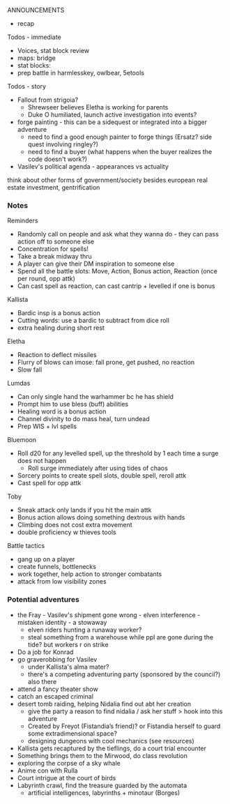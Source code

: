 
ANNOUNCEMENTS
- recap

Todos - immediate
- Voices, stat block review
- maps: bridge
- stat blocks: 
- prep battle in harmlesskey, owlbear, 5etools

Todos - story
- Fallout from strigoia?
	- Shrewseer believes Eletha is working for parents
	- Duke O humiliated, launch active investigation into events?
- forge painting - this can be a sidequest or integrated into a bigger adventure
	- need to find a good enough painter to forge things (Ersatz? side quest involving ringley?)
	- need to find a buyer (what happens when the buyer realizes the code doesn't work?) 
- Vasilev's political agenda - appearances vs actuality


think about other forms of government/society besides european
real estate investment, gentrification

### Notes
Reminders
- Randomly call on people and ask what they wanna do - they can pass action off to someone else
- Concentration for spells!
- Take a break midway thru
- A player can give their DM inspiration to someone else
- Spend all the battle slots: Move, Action, Bonus action, Reaction (once per round, opp attk)
- Can cast spell as reaction, can cast cantrip + levelled if one is bonus

Kallista
- Bardic insp is a bonus action
- Cutting words: use a bardic to subtract from dice roll
- extra healing during short rest

Eletha
- Reaction to deflect missiles
- Flurry of blows can imose: fall prone, get pushed, no reaction
- Slow fall

Lumdas
- Can only single hand the warhammer bc he has shield
- Prompt him to use bless (buff) abilities
- Healing word is a bonus action
- Channel divinity to do mass heal, turn undead
- Prep WIS + lvl spells

Bluemoon
- Roll d20 for any levelled spell, up the threshold by 1 each time a surge does not happen
    - Roll surge immediately after using tides of chaos
- Sorcery points to create spell slots, double spell, reroll attk
- Cast spell for opp attk

Toby
- Sneak attack only lands if you hit the main attk
- Bonus action allows doing something dextrous with hands
- Climbing does not cost extra movement
- double proficiency w thieves tools

Battle tactics
- gang up on a player
- create funnels, bottlenecks
- work together, help action to stronger combatants
- attack from low visibility zones


### Potential adventures
- the Fray - Vasilev's shipment gone wrong - elven interference - mistaken identity - a stowaway
	- elven riders hunting a runaway worker?
	- steal something from a warehouse while ppl are gone during the tide? but workers r on strike
- Do a job for Konrad
- go graverobbing for Vasilev
	- under Kallista's alma mater?
	- there's a competing adventuring party (sponsored by the council?) also there
- attend a fancy theater show
- catch an escaped criminal
- desert tomb raiding, helping Nidalia find out abt her creation
    - give the party a reason to find nidalia / ask her stuff > hook into this adventure
    - Created by Freyot (Fistandia’s friend)? or Fistandia herself to guard some extradimensional space?
    - designing dungeons with cool mechanics (see resources)
- Kallista gets recaptured by the tieflings, do a court trial encounter
- Something brings them to the Mirwood, do class revolution
- exploring the corpse of a sky whale
- Anime con with Rulla
- Court intrigue at the court of birds
- Labyrinth crawl, find the treasure guarded by the automata
    - artificial intelligences, labyrinths + minotaur (Borges)

